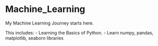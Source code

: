 # Machine_Learning
My Machine Learning Journey starts here.


This includes:
    - Learning the Basics of Python.
    - Learn numpy, pandas, matplotlib, seaborn libraries

